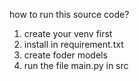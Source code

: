 how to run this source code?
1. create your venv first
2. install in requirement.txt 
3. create foder models
4. run the file main.py in src
